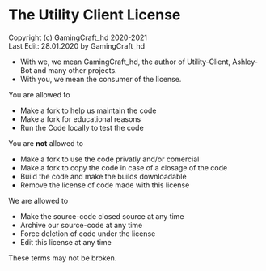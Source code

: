 The Utility Client License
==========================
Copyright (c) GamingCraft_hd 2020-2021
<br>Last Edit: 28.01.2020 by GamingCraft_hd

- With we, we mean GamingCraft_hd, the author of Utility-Client, Ashley-Bot and many other projects.
- With you, we mean the consumer of the license.

You are allowed to
- Make a fork to help us maintain the code
- Make a fork for educational reasons
- Run the Code locally to test the code

You are **not** allowed to
- Make a fork to use the code privatly and/or comercial
- Make a fork to copy the code in case of a closage of the code
- Build the code and make the builds downloadable
- Remove the license of code made with this license

We are allowed to
- Make the source-code closed source at any time
- Archive our source-code at any time
- Force deletion of code under the license
- Edit this license at any time

These terms may not be broken.
